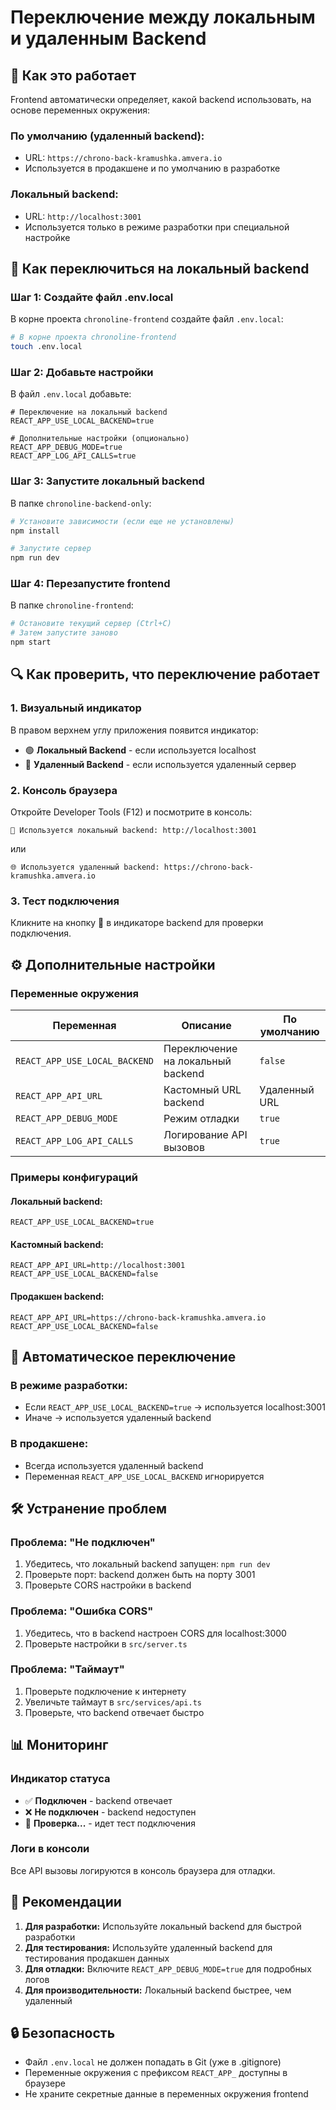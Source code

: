 # Переключение между локальным и удаленным Backend

## 🔧 **Как это работает**

Frontend автоматически определяет, какой backend использовать, на основе переменных окружения:

### **По умолчанию (удаленный backend):**
- URL: `https://chrono-back-kramushka.amvera.io`
- Используется в продакшене и по умолчанию в разработке

### **Локальный backend:**
- URL: `http://localhost:3001`
- Используется только в режиме разработки при специальной настройке

## 🚀 **Как переключиться на локальный backend**

### **Шаг 1: Создайте файл .env.local**
В корне проекта `chronoline-frontend` создайте файл `.env.local`:

```bash
# В корне проекта chronoline-frontend
touch .env.local
```

### **Шаг 2: Добавьте настройки**
В файл `.env.local` добавьте:

```env
# Переключение на локальный backend
REACT_APP_USE_LOCAL_BACKEND=true

# Дополнительные настройки (опционально)
REACT_APP_DEBUG_MODE=true
REACT_APP_LOG_API_CALLS=true
```

### **Шаг 3: Запустите локальный backend**
В папке `chronoline-backend-only`:

```bash
# Установите зависимости (если еще не установлены)
npm install

# Запустите сервер
npm run dev
```

### **Шаг 4: Перезапустите frontend**
В папке `chronoline-frontend`:

```bash
# Остановите текущий сервер (Ctrl+C)
# Затем запустите заново
npm start
```

## 🔍 **Как проверить, что переключение работает**

### **1. Визуальный индикатор**
В правом верхнем углу приложения появится индикатор:
- 🟢 **Локальный Backend** - если используется localhost
- 🔵 **Удаленный Backend** - если используется удаленный сервер

### **2. Консоль браузера**
Откройте Developer Tools (F12) и посмотрите в консоль:
```
🔧 Используется локальный backend: http://localhost:3001
```
или
```
🌐 Используется удаленный backend: https://chrono-back-kramushka.amvera.io
```

### **3. Тест подключения**
Кликните на кнопку 🔄 в индикаторе backend для проверки подключения.

## ⚙️ **Дополнительные настройки**

### **Переменные окружения**

| Переменная | Описание | По умолчанию |
|------------|----------|--------------|
| `REACT_APP_USE_LOCAL_BACKEND` | Переключение на локальный backend | `false` |
| `REACT_APP_API_URL` | Кастомный URL backend | Удаленный URL |
| `REACT_APP_DEBUG_MODE` | Режим отладки | `true` |
| `REACT_APP_LOG_API_CALLS` | Логирование API вызовов | `true` |

### **Примеры конфигураций**

#### **Локальный backend:**
```env
REACT_APP_USE_LOCAL_BACKEND=true
```

#### **Кастомный backend:**
```env
REACT_APP_API_URL=http://localhost:3001
REACT_APP_USE_LOCAL_BACKEND=false
```

#### **Продакшен backend:**
```env
REACT_APP_API_URL=https://chrono-back-kramushka.amvera.io
REACT_APP_USE_LOCAL_BACKEND=false
```

## 🔄 **Автоматическое переключение**

### **В режиме разработки:**
- Если `REACT_APP_USE_LOCAL_BACKEND=true` → используется localhost:3001
- Иначе → используется удаленный backend

### **В продакшене:**
- Всегда используется удаленный backend
- Переменная `REACT_APP_USE_LOCAL_BACKEND` игнорируется

## 🛠️ **Устранение проблем**

### **Проблема: "Не подключен"**
1. Убедитесь, что локальный backend запущен: `npm run dev`
2. Проверьте порт: backend должен быть на порту 3001
3. Проверьте CORS настройки в backend

### **Проблема: "Ошибка CORS"**
1. Убедитесь, что в backend настроен CORS для localhost:3000
2. Проверьте настройки в `src/server.ts`

### **Проблема: "Таймаут"**
1. Проверьте подключение к интернету
2. Увеличьте таймаут в `src/services/api.ts`
3. Проверьте, что backend отвечает быстро

## 📊 **Мониторинг**

### **Индикатор статуса**
- ✅ **Подключен** - backend отвечает
- ❌ **Не подключен** - backend недоступен
- 🔄 **Проверка...** - идет тест подключения

### **Логи в консоли**
Все API вызовы логируются в консоль браузера для отладки.

## 🎯 **Рекомендации**

1. **Для разработки:** Используйте локальный backend для быстрой разработки
2. **Для тестирования:** Используйте удаленный backend для тестирования продакшен данных
3. **Для отладки:** Включите `REACT_APP_DEBUG_MODE=true` для подробных логов
4. **Для производительности:** Локальный backend быстрее, чем удаленный

## 🔒 **Безопасность**

- Файл `.env.local` не должен попадать в Git (уже в .gitignore)
- Переменные окружения с префиксом `REACT_APP_` доступны в браузере
- Не храните секретные данные в переменных окружения frontend 